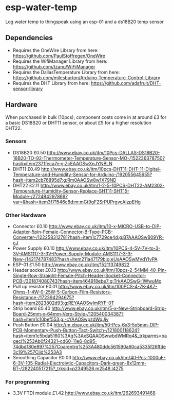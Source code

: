 # esp-water-temp
Log water temp to thingspeak using an esp-01 and a ds18B20 temp sensor

## Dependencies
- Requires the OneWire Library from here: https://github.com/PaulStoffregen/OneWire
- Requires the WifiManager Library from here: https://github.com/tzapu/WiFiManager
- Requires the DallasTemperature Library from here: https://github.com/milesburton/Arduino-Temperature-Control-Library
- Requires the DHT Library from here: https://github.com/adafruit/DHT-sensor-library

## Hardware
When purchased in bulk (10pcs), component costs come in at around £3 for a basic DS18B20 or DHT11 sensor, or about £5 for a higher resolution DHT22.

### Sensors
- DS18B20 £0.50 http://www.ebay.co.uk/itm/10Pcs-DALLAS-DS18B20-18B20-TO-92-Thermometer-Temperature-Sensor-MO-/152236378750?hash=item2371feca7e:g:ZcEAAOSwXeJYNBLN
- DHT11 £0.49 http://www.ebay.co.uk/itm/10pcs-DHT11-DHT-11-Digital-Temperature-and-Humidity-Sensor-for-Arduino-/192055645655?hash=item2cb76895d7:g:Rm0AAOSw8w1X79ND
- DHT22 £2.11 http://www.ebay.co.uk/itm/1-2-5-10PCS-DHT22-AM2302-Temperature-Humidity-Sensor-Replace-SHT11-SHT15-Module-/272484297869?var=&hash=item3f71546c8d:m:mGt9gF2SrPUPrgvcAIzpEHg

### Other Hardware
- Connector £0.10 http://www.ebay.co.uk/itm/10-x-MICRO-USB-to-DIP-Adapter-5pin-Female-Connector-B-Type-PCB-Converter-/122258312781?hash=item1c7729ce4d:g:B7AAAOSwB09YR-cJ
- Power Supply £0.10 http://www.ebay.co.uk/itm/10PCS-4-5V-7V-to-3-3V-AMS1117-3-3V-Power-Supply-Module-AMS1117-3-3-New-/142174787483?hash=item211a47179b:g:eUsAAOSwMVdYIvPA
- ESP-01 £1.50 http://www.ebay.co.uk/itm/152113749822
- Header socket £0.13 http://www.ebay.co.uk/itm/10pcs-2-54MM-40-Pin-Single-Row-Straight-Female-Pitch-Header-Socket-Connector-PCB-/301874080743?hash=item464918ebe7:g:TrkAAOSwG-1WwuMo
- Pull up resistor £0.01 http://www.ebay.co.uk/itm/100PCS-4-7K-4K7-Ohms-1-4W-0-25W-5-Carbon-Film-Resistors-Resistance-/172394294675?hash=item2823802d93:g:REYAAOSwImRYF-0T
- Strip board £0.40 http://www.ebay.co.uk/itm/5-x-New-Stripboard-Strip-Board-25mm-x-64mm-Vero-Style-/120540034387?hash=item1c10bef553:g:-cYAAOSwpzdWqJjv
- Push Button £0.04 http://m.ebay.co.uk/itm/50-Pcs-6x3-5x5mm-DIP-PCB-Momentary-Push-Button-Tact-Switch-/121800118624?hash=item1c5bda5160%3Ag%3AxSQAAOSwwbdWMRq4&_trkparms=pageci%253Ab0f24321-cd60-11e6-8d95-74dbd180e897%257Cparentrq%253A480ddc561590a60ca5335f26ffde3c19%257Ciid%253A3
- Smoothing Capacitor £0.03 http://www.ebay.co.uk/itm/40-Pcs-1000uF-6-3V-105-Radial-Electrolytic-Capacitors-Dark-green-8x12mm-BT-/282240517215?_trksid=p2349526.m2548.l4275

### For programming
- 3.3V FTDI module £1.42 http://www.ebay.co.uk/itm/262693491468
